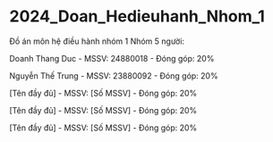 # 2024_Doan_Hedieuhanh_Nhom_1
Đồ án môn hệ điều hành nhóm 1 
Nhóm 5 người: 

Doanh Thang Duc - MSSV: 24880018 - Đóng góp: 20%

Nguyễn Thế Trung - MSSV: 23880092 - Đóng góp: 20%

[Tên đầy đủ] - MSSV: [Số MSSV] - Đóng góp: 20%

[Tên đầy đủ] - MSSV: [Số MSSV] - Đóng góp: 20%

[Tên đầy đủ] - MSSV: [Số MSSV] - Đóng góp: 20%
